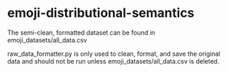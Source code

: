 # emoji-distributional-semantics

The semi-clean, formatted dataset can be found in emoji_datasets/all_data.csv

raw_data_formatter.py is only used to clean, format, and save the original data and should not be run unless emoji_datasets/all_data.csv is deleted. 
